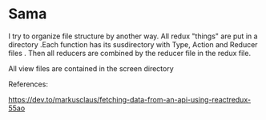 # Sama

I try to organize file structure by another way. All redux "things" are put in a directory .Each function has  its susdirectory with
Type, Action and Reducer files . Then all reducers are combined by the reducer file in the redux file.

All view files are contained in the screen directory

References:

https://dev.to/markusclaus/fetching-data-from-an-api-using-reactredux-55ao
